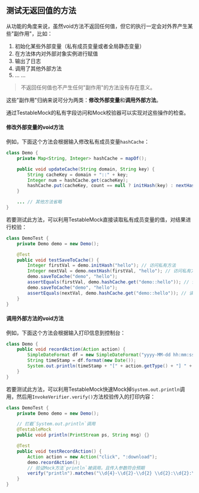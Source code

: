 测试无返回值的方法
---

从功能的角度来说，虽然void方法不返回任何值，但它的执行一定会对外界产生某些"副作用"，比如：

1. 初始化某些外部变量（私有成员变量或者全局静态变量）
2. 在方法体内对外部对象实例进行赋值   
3. 输出了日志
4. 调用了其他外部方法
5. ... ...


> 不返回任何值也不产生任何"副作用"的方法没有存在意义。

这些"副作用"归纳来说可分为两类：**修改外部变量**和**调用外部方法**。

通过TestableMock的私有字段访问和Mock校验器可以实现对这些操作的检查。

#### 修改外部变量的void方法

例如，下面这个方法会根据输入修改私有成员变量`hashCache`：

```java
class Demo {
    private Map<String, Integer> hashCache = mapOf();

    public void updateCache(String domain, String key) {
        String cacheKey = domain + "::" + key;
        Integer num = hashCache.get(cacheKey);
        hashCache.put(cacheKey, count == null ? initHash(key) : nextHash(num, key));
    }

    ... // 其他方法省略
}
```

若要测试此方法，可以利用TestableMock直接读取私有成员变量的值，对结果进行校验：

```java
class DemoTest {
    private Demo demo = new Demo();

    @Test
    public void testSaveToCache() {
        Integer firstVal = demo.initHash("hello"); // 访问私有方法
        Integer nextVal = demo.nextHash(firstVal, "hello"); // 访问私有方法
        demo.saveToCache("demo", "hello");
        assertEquals(firstVal, demo.hashCache.get("demo::hello")); // 读取私有变量
        demo.saveToCache("demo", "hello");
        assertEquals(nextVal, demo.hashCache.get("demo::hello")); // 读取私有变量
    }
}
```

#### 调用外部方法的void方法

例如，下面这个方法会根据输入打印信息到控制台：

```java
class Demo {
    public void recordAction(Action action) {
        SimpleDateFormat df = new SimpleDateFormat("yyyy-MM-dd hh:mm:ss ");
        String timeStamp = df.format(new Date());
        System.out.println(timeStamp + "[" + action.getType() + "] " + action.getTarget());
    }
}
```

若要测试此方法，可以利用TestableMock快速Mock掉`System.out.println`调用，然后用`InvokeVerifier.verify()`方法校验传入的打印内容：

```java
class DemoTest {
    private Demo demo = new Demo();

    // 拦截`System.out.println`调用
    @TestableMock
    public void println(PrintStream ps, String msg) {}

    @Test
    public void testRecordAction() {
        Action action = new Action("click", ":download");
        demo.recordAction();
        // 验证Mock方法`println`被调用，且传入参数符合预期
        verify("println").matches("\\d{4}-\\d{2}-\\d{2} \\d{2}:\\d{2}:\\d{2} \\[click\\] :download");
    }
}
```

